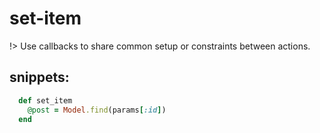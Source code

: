 # set-item
!> Use callbacks to share common setup or constraints between actions.

## snippets:
```rb
  def set_item
    @post = Model.find(params[:id])
  end
```
